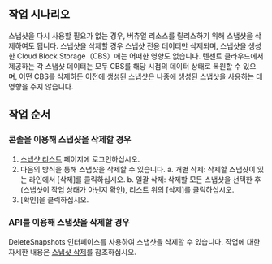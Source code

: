 ## 작업 시나리오
스냅샷을 다시 사용할 필요가 없는 경우, 버츄얼 리소스를 릴리스하기 위해 스냅샷을 삭제하여도 됩니다. 스냅샷을 삭제할 경우 스냅샷 전용 데이터만 삭제되며, 스냅샷을 생성한 Cloud Block Storage（CBS）에는 어떠한 영향도 없습니다. 텐센트 클라우드에서 제공하는 각 스냅샷 데이터는 모두 CBS를 해당 시점의 데이터 상태로 복원할 수 있으며, 어떤 CBS를 삭제하든 이전에 생성된 스냅샷은 나중에 생성된 스냅샷을 사용하는 데 영향을 주지 않습니다.

## 작업 순서
### 콘솔을 이용해 스냅샷을 삭제할 경우
1. [스냅샷 리스트](https://console.cloud.tencent.com/cvm/snapshot) 페이지에 로그인하십시오.
2. 다음의 방식을 통해 스냅샷을 삭제할 수 있습니다.
 a. 개별 삭제: 삭제할 스냅샷이 있는 라인에서 [삭제]를 클릭하십시오.
 b. 일괄 삭제: 삭제할 모든 스냅샷을 선택한 후(스냅샷이 작업 상태가 아닌지 확인), 리스트 위의 [삭제]를 클릭하십시오.
3. [확인]을 클릭하십시오.

### API를 이용해 스냅샷을 삭제할 경우
DeleteSnapshots 인터페이스를 사용하여 스냅샷을 삭제할 수 있습니다. 작업에 대한 자세한 내용은 [스냅샷 삭제](https://intl.cloud.tencent.com/document/product/362/15645)를 참조하십시오.
